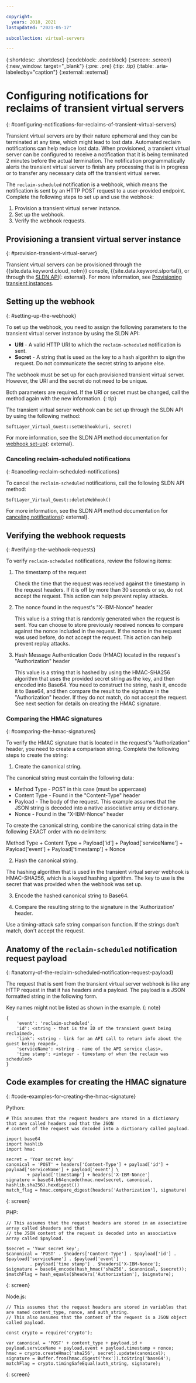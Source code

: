 ```yaml
---

copyright:
  years: 2018, 2021
lastupdated: "2021-05-17"

subcollection: virtual-servers

---
```


{:shortdesc: .shortdesc}
{:codeblock: .codeblock}
{:screen: .screen}
{:new_window: target="_blank"}
{:pre: .pre}
{:tip: .tip}
{:table: .aria-labeledby="caption"}
{:external: :external}

# Configuring notifications for reclaims of transient virtual servers
{: #configuring-notifications-for-reclaims-of-transient-virtual-servers}

Transient virtual servers are by their nature ephemeral and they can be terminated at any time, which might lead to lost data. Automated reclaim notifications can help reduce lost data. When provisioned, a transient virtual server can be configured to receive a notification that it is being terminated 2 minutes before the actual termination. The notification programmatically alerts the transient virtual server to finish any processing that is in progress or to transfer any necessary data off the transient virtual server.

The `reclaim-scheduled` notification is a webhook, which means the notification is sent by an HTTP POST request to a user-provided endpoint. Complete the following steps to set up and use the webhook:

1. Provision a transient virtual server instance.
2. Set up the webhook.
3. Verify the webhook requests.

## Provisioning a transient virtual server instance
{: #provision-transient-virtual-server}

Transient virtual servers can be provisioned through the {{site.data.keyword.cloud_notm}} console, {{site.data.keyword.slportal}}, or through the [SLDN API](http://sldn.softlayer.com){: external}. For more information, see [Provisioning transient instances](/docs/virtual-servers?topic=virtual-servers-ordering-vs-transient#ordering-vs-transient).

## Setting up the webhook
{: #setting-up-the-webhook}

To set up the webhook, you need to assign the following parameters to the transient virtual server instance by using the SLDN API:

   * **URI** - A valid HTTP URI to which the `reclaim-scheduled` notification is sent.
   * **Secret** - A string that is used as the key to a hash algorithm to sign the request. Do not communicate the secret string to anyone else.

The webhook must be set up for each provisioned transient virtual server. However, the URI and the secret do not need to be unique.

Both parameters are required. If the URI or secret must be changed, call the method again with the new information.
{: tip}

The transient virtual server webhook can be set up through the SLDN API by using the following method:

  `SoftLayer_Virtual_Guest::setWebhook(uri, secret)`

For more information, see the SLDN API method documentation for [webhook set-up](http://sldn.softlayer.com/reference/services/SoftLayer_Virtual_Guest/setTransientWebhook/){: external}.

### Canceling reclaim-scheduled notifications
{: #canceling-reclaim-scheduled-notifications}

To cancel the `reclaim-scheduled` notifications, call the following SLDN API method:

  `SoftLayer_Virtual_Guest::deleteWebhook()`

For more information, see the SLDN API method documentation for [canceling notifications](http://sldn.softlayer.com/reference/services/SoftLayer_Virtual_Guest/deleteTransientWebhook/){: external}.

## Verifying the webhook requests
{: #verifying-the-webhook-requests}

To verify `reclaim-scheduled` notifications, review the following items:

1. The timestamp of the request

   Check the time that the request was received against the timestamp in the request headers. If it is off by more than 30 seconds or so, do not accept the request. This action can help prevent replay attacks.

2. The nonce found in the request's "X-IBM-Nonce" header

   This value is a string that is randomly generated when the request is sent. You can choose to store previously received nonces to compare against the nonce included in the request. If the nonce in the request was used before, do not accept the request. This action can help prevent replay attacks.

3. Hash Message Authentication Code (HMAC) located in the request's "Authorization" header

   This value is a string that is hashed by using the HMAC-SHA256 algorithm that uses the provided secret string as the key, and then encoded into Base64. You need to construct the string, hash it, encode it to Base64, and then compare the result to the signature in the "Authorization" header. If they do not match, do not accept the request. See next section for details on creating the HMAC signature.

### Comparing the HMAC signatures
{: #comparing-the-hmac-signatures}

To verify the HMAC signature that is located in the request's "Authorization" header, you need to create a comparison string. Complete the following steps to create the string:

1. Create the canonical string.

  The canonical string must contain the following data:
  * Method Type - POST in this case (must be uppercase)
  * Content Type - Found in the "Content-Type" header
  * Payload - The body of the request. This example assumes that the JSON string is decoded into a native associative array or dictionary.  
  * Nonce - Found in the "X-IBM-Nonce" header

  To create the canonical string, combine the canonical string data in the following EXACT order with no delimiters:

  Method Type + Content Type + Payload['id'] + Payload['serviceName'] + Payload['event'] + Payload['timestamp'] + Nonce

2. Hash the canonical string.

  The hashing algorithm that is used in the transient virtual server webhook is HMAC-SHA256, which is a keyed hashing algorithm. The key to use is the secret that was provided when the webhook was set up.

3. Encode the hashed canonical string to Base64.

4. Compare the resulting string to the signature in the 'Authorization' header.  

  Use a timing-attack safe string comparison function. If the strings don't match, don't accept the request.

## Anatomy of the `reclaim-scheduled` notification request payload
{: #anatomy-of-the-reclaim-scheduled-notification-request-payload}

The request that is sent from the transient virtual server webhook is like any HTTP request in that it has headers and a payload. The payload is a JSON formatted string in the following form.

Key names might not be listed as shown in the example.
{: note}

	{
		'event': 'reclaim-scheduled',
		'id': <string - that is the ID of the transient guest being reclaimed>,
		'link': <string - link for an API call to return info about the guest being reaped>,
		'serviceName': <string - name of the API service class>,
		'time stamp': <integer - timestamp of when the reclaim was scheduled>
	}


## Code examples for creating the HMAC signature
{: #code-examples-for-creating-the-hmac-signature}

Python:

```
# This assumes that the request headers are stored in a dictionary that are called headers and that the JSON
# content of the request was decoded into a dictionary called payload.

import base64
import hashlib
import hmac

secret = 'Your secret key'
canonical = 'POST' + headers['Content-Type'] + payload['id'] + payload['serviceName'] + payload['event'] \
	    + payload['timestamp'] + headers['X-IBM-Nonce']
signature = base64.b64encode(hmac.new(secret, canonical, hashlib.sha256).hexdigest())
match_flag = hmac.compare_digest(headers['Authorization'], signature)
```
{: screen}

PHP:

```
// This assumes that the request headers are stored in an associative array called $headers and that
// the JSON content of the request is decoded into an associative array called $payload.

$secret = 'Your secret key';
$canonical = 'POST' . $headers['Content-Type'] . $payload['id'] . $payload['serviceName'] . $payload['event']
	     . payload['time stamp'] . $headers['X-IBM-Nonce'];
$signature = base64_encode(hash_hmac('sha256', $canonical, $secret));
$matchFlag = hash_equals($headers['Authorization'], $signature);
```
{: screen}

Node.js:

```
// This assumes that the request headers are stored in variables that are named content_type, nonce, and auth_string.
// This also assumes that the content of the request is a JSON object called payload.

const crypto = require('crypto');

var canonical = 'POST' + content_type + payload.id + payload.serviceName + payload.event + payload.timestamp + nonce;
hmac = crypto.createHmac('sha256', secret).update(canonical);
signature = Buffer.from(hmac.digest('hex')).toString('base64');
matchFlag = crypto.timingSafeEqual(auth_string, signature);
```
{: screen}
